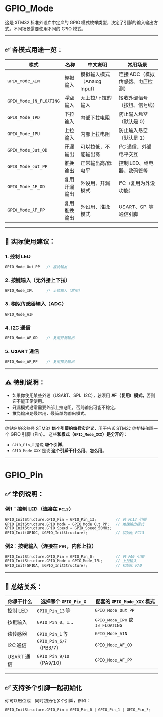 # GPIO_Mode 
这是 STM32 标准外设库中定义的 GPIO 模式枚举类型，决定了引脚的输入输出方式。不同场景需要使用不同的 GPIO 模式。

---

## ✅ 各模式用途一览：

| 模式                      | 名称     | 中文说明                 | 常用场景               |
| ----------------------- | ------ | -------------------- | ------------------ |
| `GPIO_Mode_AIN`         | 模拟输入   | 模拟输入模式（Analog Input） | 连接 ADC（模拟传感器、电压检测） |
| `GPIO_Mode_IN_FLOATING` | 浮空输入   | 无上拉/下拉的输入            | 接收外部信号（按钮、信号线）     |
| `GPIO_Mode_IPD`         | 下拉输入   | 内部下拉电阻               | 防止输入悬空（默认是 0）      |
| `GPIO_Mode_IPU`         | 上拉输入   | 内部上拉电阻               | 防止输入悬空（默认是 1）      |
| `GPIO_Mode_Out_OD`      | 开漏输出   | 可以拉低，不能输出高  | I²C 通信、外部电平交互      |
| `GPIO_Mode_Out_PP`      | 推挽输出   | 正常输出高/低电平 | 控制 LED、继电器、数码管等    |
| `GPIO_Mode_AF_OD`       | 复用开漏输出 | 外设用、开漏模式             | I²C（复用为外设功能）       |
| `GPIO_Mode_AF_PP`       | 复用推挽输出 | 外设用、推挽模式             | USART、SPI 等通信引脚    |

---

## 🧠 实际使用建议：

### 1. 控制 LED

```c
GPIO_Mode_Out_PP   // 推挽输出
```

### 2. 按键输入（无外接上下拉）

```c
GPIO_Mode_IPU      // 上拉输入（常用）
```

### 3. 模拟传感器输入（ADC）

```c
GPIO_Mode_AIN
```

### 4. I2C 通信

```c
GPIO_Mode_AF_OD    // 复用开漏输出
```

### 5. USART 通信

```c
GPIO_Mode_AF_PP    // 复用推挽输出  
```

---

## ⚠️ 特别说明：

* 如果你使用某些外设（USART、SPI、I2C），必须用 **AF（复用）模式**，否则它不能正常使用。
* 开漏模式通常需要外部上拉电阻，否则输出可能不稳定。
* 推挽输出是最常用、最简单的输出模式。

---


你贴出的这些是 STM32 **每个引脚的编号宏定义**，用于告诉 STM32 你想操作哪一个 GPIO 引脚（Pin）。
这些**和模式（`GPIO_Mode_XXX`）是分开的**：

* `GPIO_Pin_X` 是说 **哪个引脚**。
* `GPIO_Mode_XXX` 是说 **这个引脚干什么用、怎么用**。

---

# GPIO_Pin

## ✅ 举例说明：

### 例1：控制 LED（连接在 `PC13`）

```c
GPIO_InitStructure.GPIO_Pin = GPIO_Pin_13;         // 选 PC13 引脚
GPIO_InitStructure.GPIO_Mode = GPIO_Mode_Out_PP;   // 推挽输出模式
GPIO_InitStructure.GPIO_Speed = GPIO_Speed_50MHz;
GPIO_Init(GPIOC, &GPIO_InitStructure);             // 初始化 PC13
```

### 例2：按键输入（连接在 `PA0`，内部上拉）

```c
GPIO_InitStructure.GPIO_Pin = GPIO_Pin_0;          // 选 PA0 引脚
GPIO_InitStructure.GPIO_Mode = GPIO_Mode_IPU;      // 上拉输入
GPIO_Init(GPIOA, &GPIO_InitStructure);             // 初始化 PA0
```

---

## 🧠 总结关系：

| 你想干什么    | 选择哪个 `GPIO_Pin_X`       | 配套的 `GPIO_Mode_XXX` 模式          |
| -------- | ----------------------- | ------------------------------- |
| 控制 LED   | `GPIO_Pin_13` 等         | `GPIO_Mode_Out_PP`              |
| 按键输入     | `GPIO_Pin_0`、`1`...     | `GPIO_Mode_IPU` 或 `IN_FLOATING` |
| 读传感器     | `GPIO_Pin_1` 等          | `GPIO_Mode_AIN`                 |
| I2C 通信   | `GPIO_Pin_6/7`（PB6/7）   | `GPIO_Mode_AF_OD`               |
| USART 通信 | `GPIO_Pin_9/10`（PA9/10） | `GPIO_Mode_AF_PP`               |

---

## ✅ 支持多个引脚一起初始化

你可以用位或 `|` 同时初始化多个引脚，例如：

```c
GPIO_InitStructure.GPIO_Pin = GPIO_Pin_0 | GPIO_Pin_1 | GPIO_Pin_2;
```

